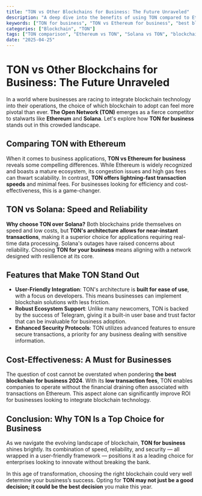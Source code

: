 ```yaml
---
title: "TON vs Other Blockchains for Business: The Future Unraveled"
description: "A deep dive into the benefits of using TON compared to Ethereum, Solana, and other leading blockchains for your business."
keywords: ["TON for business", "TON vs Ethereum for business", "best blockchain for business 2024", "blockchain comparison business"]
categories: ["Blockchain", "TON"]
tags: ["TON comparison", "Ethereum vs TON", "Solana vs TON", "blockchain for business"]
date: "2025-04-25"
---
```


# TON vs Other Blockchains for Business: The Future Unraveled

In a world where businesses are racing to integrate blockchain technology into their operations, the choice of which blockchain to adopt can feel more pivotal than ever. **The Open Network (TON)** emerges as a fierce competitor to stalwarts like **Ethereum** and **Solana**. Let's explore how **TON for business** stands out in this crowded landscape.

## Comparing TON with Ethereum

When it comes to business applications, **TON vs Ethereum for business** reveals some compelling differences. While Ethereum is widely recognized and boasts a mature ecosystem, its congestion issues and high gas fees can thwart scalability. In contrast, **TON offers lightning-fast transaction speeds** and minimal fees. For businesses looking for efficiency and cost-effectiveness, this is a game-changer.

## TON vs Solana: Speed and Reliability

**Why choose TON over Solana?** Both blockchains pride themselves on speed and low costs, but **TON's architecture allows for near-instant transactions**, making it a superior choice for applications requiring real-time data processing. Solana's outages have raised concerns about reliability. Choosing **TON for your business** means aligning with a network designed with resilience at its core.

## Features that Make TON Stand Out

- **User-Friendly Integration**: TON's architecture is **built for ease of use**, with a focus on developers. This means businesses can implement blockchain solutions with less friction.
- **Robust Ecosystem Support**: Unlike many newcomers, TON is backed by the success of Telegram, giving it a built-in user base and trust factor that can be invaluable for business adoption.
- **Enhanced Security Protocols**: TON utilizes advanced features to ensure secure transactions, a priority for any business dealing with sensitive information.

## Cost-Effectiveness: A Must for Businesses

The question of cost cannot be overstated when pondering **the best blockchain for business 2024**. With its **low transaction fees**, TON enables companies to operate without the financial draining often associated with transactions on Ethereum. This aspect alone can significantly improve ROI for businesses looking to integrate blockchain technology.

## Conclusion: Why TON Is a Top Choice for Business

As we navigate the evolving landscape of blockchain, **TON for business** shines brightly. Its combination of speed, reliability, and security — all wrapped in a user-friendly framework — positions it as a leading choice for enterprises looking to innovate without breaking the bank. 

In this age of transformation, choosing the right blockchain could very well determine your business’s success. Opting for **TON may not just be a good decision; it could be the best decision** you make this year.